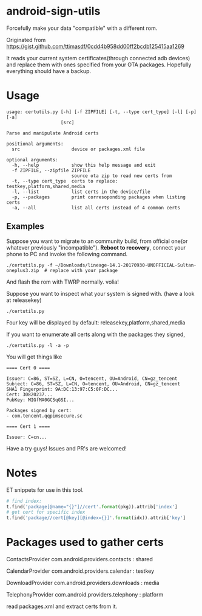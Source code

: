# android-sign-utils
Forcefully make your data "compatible" with a different rom.

Originated from https://gist.github.com/ttimasdf/0cdd4b958dd00ff2bcdb125415aa1269

It reads your current system certificates(through connected adb devices) and replace them with ones specified from your OTA packages. Hopefully everything should have a backup.

# Usage

```
usage: certutils.py [-h] [-f ZIPFILE] [-t, --type cert_type] [-l] [-p] [-a]
                    [src]

Parse and manipulate Android certs

positional arguments:
  src                   device or packages.xml file

optional arguments:
  -h, --help            show this help message and exit
  -f ZIPFILE, --zipfile ZIPFILE
                        source ota zip to read new certs from
  -t, --type cert_type  certs to replace: testkey,platform,shared,media
  -l, --list            list certs in the device/file
  -p, --packages        print corresoponding packages when listing certs
  -a, --all             list all certs instead of 4 common certs
```

## Examples

Suppose you want to migrate to an community build, from official one(or whatever previously "incompatible"). **Reboot to recovery**, connect your phone to PC and invoke the following command.
```
./certutils.py -f ~/Downloads/lineage-14.1-20170930-UNOFFICIAL-Sultan-oneplus3.zip  # replace with your package
```
And flash the rom with TWRP normally. volia!


Suppose you want to inspect what your system is signed with. (have a look at releasekey) 
```
./certutils.py
```
Four key will be displayed by default: releasekey,platform,shared,media


If you want to enumerate all certs along with the packages they signed,
```
./certutils.py -l -a -p
```

You will get things like
```
==== Cert 0 ====

Issuer: C=86, ST=SZ, L=CN, O=tencent, OU=Android, CN=gz_tencent
Subject: C=86, ST=SZ, L=CN, O=tencent, OU=Android, CN=gz_tencent
SHA1 Fingerprint: 9A:DC:13:97:C5:0F:DC...
Cert: 30820237...
PubKey: MIGfMA0GCSqGSI...

Packages signed by cert:
- com.tencent.qqpimsecure.sc

==== Cert 1 ====

Issuer: C=cn...
```

Have a try guys! Issues and PR's are welcomed!

# Notes

ET snippets for use in this tool.
```py
# find index:
t.find('package[@name="{}"]//cert'.format(pkg)).attrib['index']
# get cert for specific index
t.find('package//cert[@key][@index={}]'.format(idx)).attrib['key']
```

# Packages used to gather certs
ContactsProvider com.android.providers.contacts : shared

CalendarProvider com.android.providers.calendar : testkey

DownloadProvider com.android.providers.downloads : media

TelephonyProvider com.android.providers.telephony : platform


read packages.xml and extract certs from it.
